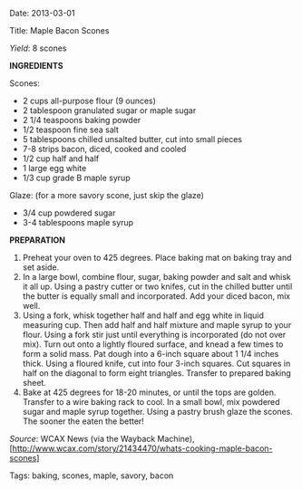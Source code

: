 Date: 2013-03-01

Title: Maple Bacon Scones

*Yield*: 8 scones

__INGREDIENTS__

Scones:
* 2 cups all-purpose flour (9 ounces)
* 2 tablespoon granulated sugar or maple sugar
* 2 1/4 teaspoons baking powder
* 1/2 teaspoon fine sea salt
* 5 tablespoons chilled unsalted butter, cut into small pieces
* 7-8 strips bacon, diced, cooked and cooled
* 1/2 cup half and half
* 1 large egg white
* 1/3 cup grade B maple syrup

Glaze: (for a more savory scone, just skip the glaze)
* 3/4 cup powdered sugar
* 3-4 tablespoons maple syrup

__PREPARATION__

1. Preheat your oven to 425 degrees. Place baking mat on baking tray and set aside.
2. In a large bowl, combine flour, sugar, baking powder and salt and whisk it all up. Using a pastry cutter or two knifes, cut in the chilled butter until the butter is equally small and incorporated. Add your diced bacon, mix well.
3. Using a fork, whisk together half and half and egg white in liquid measuring cup. Then add half and half mixture and maple syrup to your flour. Using a fork stir just until everything is incorporated (do not over mix). Turn out onto a lightly floured surface, and knead a few times to form a solid mass. Pat dough into a 6-inch square about 1 1/4 inches thick. Using a floured knife, cut into four 3-inch squares. Cut squares in half on the diagonal to form eight triangles. Transfer to prepared baking sheet.
4. Bake at 425 degrees for 18-20 minutes, or until the tops are golden. Transfer to a wire baking rack to cool. In a small bowl, mix powdered sugar and maple syrup together. Using a pastry brush glaze the scones. The sooner the eaten the better!

*Source*: WCAX News (via the Wayback Machine), [http://www.wcax.com/story/21434470/whats-cooking-maple-bacon-scones]

Tags: baking, scones, maple, savory, bacon